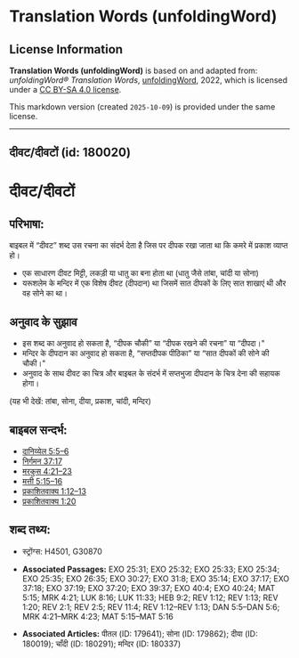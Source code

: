 # Translation Words (unfoldingWord)

## License Information

**Translation Words (unfoldingWord)** is based on and adapted from: _unfoldingWord® Translation Words_, [unfoldingWord](https://unfoldingword.org/utw), 2022, which is licensed under a [CC BY-SA 4.0 license](https://creativecommons.org/licenses/by-sa/4.0/legalcode.en).

This markdown version (created `2025-10-09`) is provided under the same license.



--------------------------------

## दीवट/दीवटों (id: 180020)

दीवट/दीवटों
===========

परिभाषा:
--------

बाइबल में “दीवट” शब्द उस रचना का संदर्भ देता है जिस पर दीपक रखा जाता था कि कमरे में प्रकाश व्याप्त हो।

* एक साधारण दीवट मिट्टी, लकड़ी या धातु का बना होता था (धातु जैसे तांबा, चांदी या सोना)
* यरूशलेम के मन्दिर में एक विशेष दीवट (दीपदान) था जिसमें सात दीपकों के लिए सात शाखाएं थी और वह सोने का था।

अनुवाद के सुझाव
---------------

* इस शब्द का अनुवाद हो सकता है, “दीपक चौकी” या “दीपक रखने की रचना” या “दीपदा।"
* मन्दिर के दीपदान का अनुवाद हो सकता है, “सप्तदीपक पीठिका” या “सात दीपकों की सोने की चौकी।"
* अनुवाद के साथ दीवट का चित्र और बाइबल के संदर्भ में सप्तभुजा दीपदान के चित्र देना की सहायक होगा।

(यह भी देखें: तांबा, सोना, दीया, प्रकाश, चांदी, मन्दिर)

बाइबल सन्दर्भ:
--------------

* [दानिय्येल 5:5–6](https://ref.ly/Dan5:5-Dan5:6)
* [निर्गमन 37:17](https://ref.ly/Exod37:17)
* [मरकुस 4:21–23](https://ref.ly/Mark4:21-Mark4:23)
* [मत्ती 5:15–16](https://ref.ly/Matt5:15-Matt5:16)
* [प्रकाशितवाक्य 1:12–13](https://ref.ly/Rev1:12-Rev1:13)
* [प्रकाशितवाक्य 1:20](https://ref.ly/Rev1:20)

शब्द तथ्य:
----------

* स्ट्रोंग्स: H4501, G30870

* **Associated Passages:** EXO 25:31; EXO 25:32; EXO 25:33; EXO 25:34; EXO 25:35; EXO 26:35; EXO 30:27; EXO 31:8; EXO 35:14; EXO 37:17; EXO 37:18; EXO 37:19; EXO 37:20; EXO 39:37; EXO 40:4; EXO 40:24; MAT 5:15; MRK 4:21; LUK 8:16; LUK 11:33; HEB 9:2; REV 1:12; REV 1:13; REV 1:20; REV 2:1; REV 2:5; REV 11:4; REV 1:12–REV 1:13; DAN 5:5–DAN 5:6; MRK 4:21–MRK 4:23; MAT 5:15–MAT 5:16
* **Associated Articles:** पीतल (ID: 179641); सोना (ID: 179862); दीया (ID: 180019); चाँदी (ID: 180291); मन्दिर (ID: 180337)

